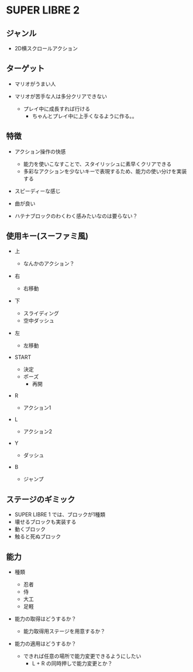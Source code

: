 # SUPER LIBRE 2

## ジャンル
- 2D横スクロールアクション

## ターゲット
- マリオがうまい人

- マリオが苦手な人は多分クリアできない
  - プレイ中に成長すれば行ける
    - ちゃんとプレイ中に上手くなるように作る。。

## 特徴
- アクション操作の快感
  - 能力を使いこなすことで、スタイリッシュに素早くクリアできる
  - 多彩なアクションを少ないキーで表現するため、能力の使い分けを実装する

- スピーディーな感じ

- 曲が良い

- ハテナブロックのわくわく感みたいなのは要らない？

## 使用キー(スーファミ風)
- 上
  - なんかのアクション？
- 右
  - 右移動
- 下
  - スライディング
  - 空中ダッシュ
- 左
  - 左移動

- START
  - 決定
  - ポーズ
    - 再開

- R
  - アクション1
- L
  - アクション2

- Y
  - ダッシュ
- B
  - ジャンプ

## ステージのギミック
- SUPER LIBRE 1 では、ブロックが1種類
- 壊せるブロックも実装する
- 動くブロック
- 触ると死ぬブロック

## 能力
- 種類
  - 忍者
  - 侍
  - 大工
  - 足軽

- 能力の取得はどうするか？
  - 能力取得用ステージを用意するか？

- 能力の適用はどうするか？
  - できれば任意の場所で能力変更できるようにしたい
    - L + R の同時押しで能力変更とか？
